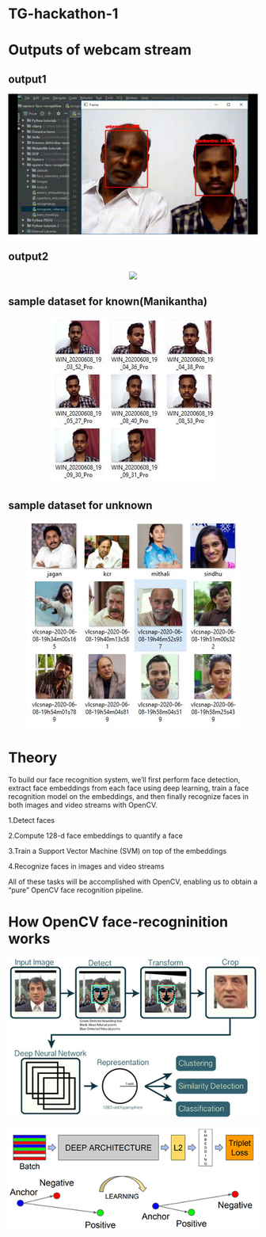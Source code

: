 # TG-hackathon-1
# Outputs of webcam stream
## output1
 <p align="center">
   <img src="output221.gif">
  </p>
  
## output2
 <p align="center">
   <img src="output222.gif">
  </p>


## sample dataset for known(Manikantha)
 <p align="center">
   <img src="cap21.JPG">
  </p>
  
## sample dataset for unknown
 <p align="center">
   <img src="cap22.JPG">
  </p>


# Theory
To build our face recognition system, we’ll first perform face detection, extract face embeddings from each face using deep learning, train a face recognition model on the embeddings, and then finally recognize faces in both images and video streams with OpenCV.

1.Detect faces

2.Compute 128-d face embeddings to quantify a face

3.Train a Support Vector Machine (SVM) on top of the embeddings

4.Recognize faces in images and video streams

All of these tasks will be accomplished with OpenCV, enabling us to obtain a “pure” OpenCV face recognition pipeline.

# How OpenCV face-recogninition works
<p align="center">
   <img src="facenet.jpg">
  </p>


<p align="center">
   <img src="images/deep.png">
  </p>
